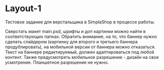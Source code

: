 # Layout-1

Тестовое задание для верстальщика в SimplaShop в процессе работы.

Сверстать макет main.psd, шрифты и доп картинки можно найти в соответствующих папках. Обратить внимание, на то, что баннер нужно сделать слайдером (картинку для второго и третьего баннера продублировать), на мобильной версии от баннера можно отказаться. Текст на баннере редактируемый, должен адаптироваться под любой контент. Также предусмотреть мобильное разрешение - дизайн на свое усмотрение. Планшетное разрешение не нужно.
